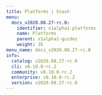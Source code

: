 ```yaml
---
title: Platforms | Stash
menu:
  docs_v2020.08.27-rc.0:
    identifier: v1alpha1-platforms
    name: Platforms
    parent: v1alpha1-guides
    weight: 35
menu_name: docs_v2020.08.27-rc.0
info:
  catalog: v2020.08.27-rc.0
  cli: v0.10.0-rc.2
  community: v0.10.0-rc.2
  enterprise: v0.10.0-rc.2
  version: v2020.08.27-rc.0
---
```


